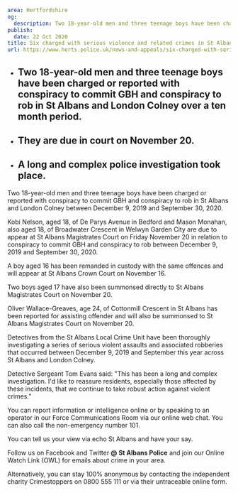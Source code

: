 ```yaml
area: Hertfordshire
og:
  description: Two 18-year-old men and three teenage boys have been charged or reported with conspiracy to commit GBH and conspiracy to rob in St Albans and London Colney between December 9, 2019 and September 30, 2020.
publish:
  date: 22 Oct 2020
title: Six charged with serious violence and related crimes in St Albans and London Colney
url: https://www.herts.police.uk/news-and-appeals/six-charged-with-serious-violence-and-related-crimes-in-st-albans-and-london-colney-0769f
```

* ## Two 18-year-old men and three teenage boys have been charged or reported with conspiracy to commit GBH and conspiracy to rob in St Albans and London Colney over a ten month period.

 * ## They are due in court on November 20.

 * ## A long and complex police investigation took place.

Two 18-year-old men and three teenage boys have been charged or reported with conspiracy to commit GBH and conspiracy to rob in St Albans and London Colney between December 9, 2019 and September 30, 2020.

Kobi Nelson, aged 18, of De Parys Avenue in Bedford and Mason Monahan, also aged 18, of Broadwater Crescent in Welwyn Garden City are due to appear at St Albans Magistrates Court on Friday November 20 in relation to conspiracy to commit GBH and conspiracy to rob between December 9, 2019 and September 30, 2020.

A boy aged 16 has been remanded in custody with the same offences and will appear at St Albans Crown Court on November 16.

Two boys aged 17 have also been summonsed directly to St Albans Magistrates Court on November 20.

Oliver Wallace-Greaves, age 24, of Cottonmill Crescent in St Albans has been reported for assisting offender and will also be summonsed to St Albans Magistrates Court on November 20.

Detectives from the St Albans Local Crime Unit have been thoroughly investigating a series of serious violent assaults and associated robberies that occurred between December 9, 2019 and September this year across St Albans and London Colney.

Detective Sergeant Tom Evans said: "This has been a long and complex investigation. I'd like to reassure residents, especially those affected by these incidents, that we continue to take robust action against violent crimes."

You can report information or intelligence online or by speaking to an operator in our Force Communications Room via our online web chat. You can also call the non-emergency number 101.

You can tell us your view via echo St Albans and have your say.

Follow us on Facebook and Twitter **@ St Albans Police** and join our Online Watch Link (OWL) for emails about crime in your area.

Alternatively, you can stay 100% anonymous by contacting the independent charity Crimestoppers on 0800 555 111 or via their untraceable online form.
